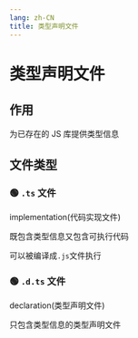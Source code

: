 ```yaml
---
lang: zh-CN
title: 类型声明文件
---
```


# 类型声明文件

## 作用

为已存在的 JS 库提供类型信息

## 文件类型

### :green_circle: `.ts` 文件

implementation(代码实现文件)

既包含类型信息又包含可执行代码

可以被编译成`.js`文件执行

### :green_circle: `.d.ts` 文件

declaration(类型声明文件)

只包含类型信息的类型声明文件
